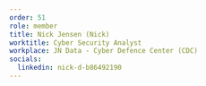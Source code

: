 ```yaml
---
order: 51
role: member
title: Nick Jensen (Nick)
worktitle: Cyber Security Analyst
workplace: JN Data - Cyber Defence Center (CDC)
socials:
  linkedin: nick-d-b86492190
---
```

